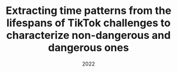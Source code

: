 ---
title: 'Extracting time patterns from the lifespans of TikTok challenges to characterize non-dangerous and dangerous ones'
collection: publications
permalink: /publication/2022-Social Network Analysis and Mining-Extracting-time.md
excerpt: 'G. Bonifazi, S. Cecchini, E. Corradini, L. Giuliani, D. Ursino, L. Virgili'
date: 2022
venue: 'Social Network Analysis and Mining'
link: 'https://doi.org/10.1007/s13278-022-00893-w'
location: 'DII, Polytechnic University of Marche, Via Brecce Bianche 12, Ancona, 60131, Italy'
---